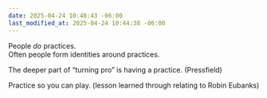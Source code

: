 ```yaml
---
date: 2025-04-24 10:40:43 -06:00
last_modified_at: 2025-04-24 10:44:38 -06:00
---
```

People _do_ practices.  
Often people form identities around practices.

The deeper part of “turning pro” is having a practice. (Pressfield)

Practice so you can play. (lesson learned through relating to Robin Eubanks)